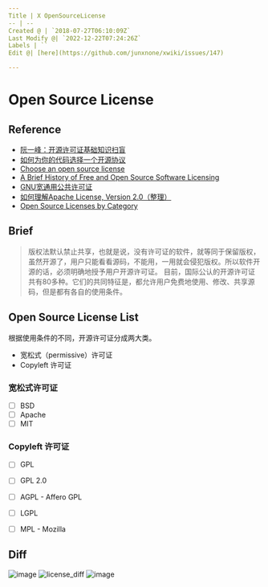 ```yaml
---
Title | X OpenSourceLicense
-- | --
Created @ | `2018-07-27T06:10:09Z`
Last Modify @| `2022-12-22T07:24:26Z`
Labels | ``
Edit @| [here](https://github.com/junxnone/xwiki/issues/147)

---
```

# Open Source License

## Reference
- [阮一峰：开源许可证基础知识扫盲](https://www.oschina.net/news/90054/opensource-license-introduction)
- [如何为你的代码选择一个开源协议](http://www.cnblogs.com/Wayou/p/how_to_choose_a_license.html)
- [Choose an open source license](https://choosealicense.com/)
- [A Brief History of Free and Open Source Software Licensing](https://www.channelfutures.com/open-source/a-brief-history-of-free-and-open-source-software-licensing)
- [GNU宽通用公共许可证](https://zh.wikipedia.org/wiki/GNU%E5%AE%BD%E9%80%9A%E7%94%A8%E5%85%AC%E5%85%B1%E8%AE%B8%E5%8F%AF%E8%AF%81)
- [如何理解Apache License, Version 2.0（整理）](https://www.cnblogs.com/Renyi-Fan/p/8148658.html)
- [Open Source Licenses by Category](http://www.opensource.org/licenses/category)

## Brief
> 版权法默认禁止共享，也就是说，没有许可证的软件，就等同于保留版权，虽然开源了，用户只能看看源码，不能用，一用就会侵犯版权。所以软件开源的话，必须明确地授予用户开源许可证。
目前，国际公认的开源许可证共有80多种。它们的共同特征是，都允许用户免费地使用、修改、共享源码，但是都有各自的使用条件。


## Open Source License List
根据使用条件的不同，开源许可证分成两大类。
- 宽松式（permissive）许可证
- Copyleft 许可证

### 宽松式许可证
- [ ] BSD
- [ ] Apache
- [ ] MIT

### Copyleft 许可证
- [ ] GPL
- [ ] GPL 2.0
- [ ] AGPL - Affero GPL 
- [ ] LGPL
- [ ] MPL - Mozilla


## Diff
![image](https://user-images.githubusercontent.com/2216970/51403330-19df9d00-1b8b-11e9-8dd5-4ddaa7ed3faf.png)
![license_diff](https://user-images.githubusercontent.com/2216970/43304575-4048479e-91a7-11e8-88e2-d809636ee566.png)
![image](https://user-images.githubusercontent.com/2216970/51403399-53180d00-1b8b-11e9-98ee-b775f4b8f9d7.png)

